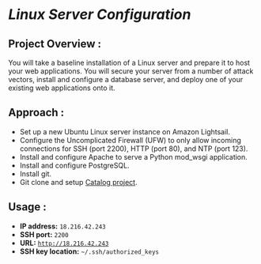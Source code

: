 _Linux Server Configuration_
===================

## Project Overview :
You will take a baseline installation of a Linux server and prepare it to host your web applications. You will secure your server from a number of attack vectors, install and configure a database server, and deploy one of your existing web applications onto it.

## Approach :
- Set up a new Ubuntu Linux server instance on Amazon Lightsail.
- Configure the Uncomplicated Firewall (UFW) to only allow incoming connections for SSH (port 2200), HTTP (port 80), and NTP (port 123).
- Install and configure Apache to serve a Python mod_wsgi application.
- Install and configure PostgreSQL.
- Install git.
- Git clone and setup [Catalog project](https://github.com/kywbaek/catalog).

## Usage :
- **IP address:** `18.216.42.243`
- **SSH port:** `2200`
- **URL:** [`http://18.216.42.243`](http://18.216.42.243)
- **SSH key location:** `~/.ssh/authorized_keys`
